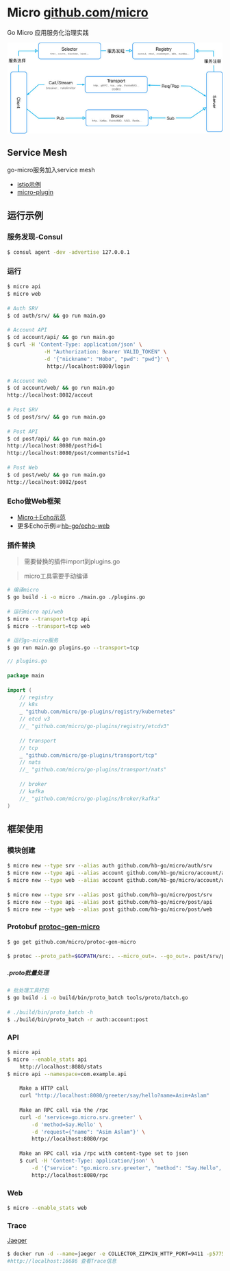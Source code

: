 # Micro [github.com/micro](http://github.com/micro)
Go Micro 应用服务化治理实践

<a href="/doc/README.md">![go-micro](/doc/img/micro.jpg "go-micro")</a>

## Service Mesh
go-micro服务加入service mesh
- [istio示例](https://github.com/hb-go/micro/tree/master/istio)
- [micro-plugin](https://github.com/hb-go/micro-plugins)

## 运行示例

### 服务发现-Consul
```bash
$ consul agent -dev -advertise 127.0.0.1
```

### 运行
```bash
$ micro api
$ micro web

# Auth SRV
$ cd auth/srv/ && go run main.go

# Account API
$ cd account/api/ && go run main.go
$ curl -H 'Content-Type: application/json' \
            -H "Authorization: Bearer VALID_TOKEN" \
            -d '{"nickname": "Hobo", "pwd": "pwd"}' \
             http://localhost:8080/login
             
# Account Web
$ cd account/web/ && go run main.go
http://localhost:8082/accout

# Post SRV
$ cd post/srv/ && go run main.go

# Post API
$ cd post/api/ && go run main.go
http://localhost:8080/post?id=1
http://localhost:8080/post/comments?id=1

# Post Web
$ cd post/web/ && go run main.go
http://localhost:8082/post
```

### Echo做Web框架
- [Micro＋Echo示范](/_echo-web)
- 更多Echo示例☞[hb-go/echo-web](https://github.com/hb-go/echo-web)

### 插件替换
> 需要替换的插件import到plugins.go

> micro工具需要手动编译
```bash
# 编译micro
$ go build -i -o micro ./main.go ./plugins.go

# 运行micro api/web
$ micro --transport=tcp api
$ micro --transport=tcp web

# 运行go-micro服务
$ go run main.go plugins.go --transport=tcp
```
```go
// plugins.go

package main

import (
	// registry
	// k8s
	_ "github.com/micro/go-plugins/registry/kubernetes"
	// etcd v3
	//_ "github.com/micro/go-plugins/registry/etcdv3"

	// transport
	// tcp
	_ "github.com/micro/go-plugins/transport/tcp"
	// nats
	//_ "github.com/micro/go-plugins/transport/nats"

	// broker
	// kafka
	//_ "github.com/micro/go-plugins/broker/kafka"
)
```

## 框架使用

### 模块创建
```bash
$ micro new --type srv --alias auth github.com/hb-go/micro/auth/srv
$ micro new --type api --alias account github.com/hb-go/micro/account/api
$ micro new --type web --alias account github.com/hb-go/micro/account/web

$ micro new --type srv --alias post github.com/hb-go/micro/post/srv
$ micro new --type api --alias post github.com/hb-go/micro/post/api
$ micro new --type web --alias post github.com/hb-go/micro/post/web
```

### Protobuf [protoc-gen-micro](https://github.com/micro/protoc-gen-micro)
```bash
$ go get github.com/micro/protoc-gen-micro

$ protoc --proto_path=$GOPATH/src:. --micro_out=. --go_out=. post/srv/proto/example/example.proto
```

##### .proto批量处理
```bash
# 批处理工具打包
$ go build -i -o build/bin/proto_batch tools/proto/batch.go

# ./build/bin/proto_batch -h
$ ./build/bin/proto_batch -r auth:account:post
```

### API
```bash
$ micro api
$ micro --enable_stats api
    http://localhost:8080/stats
$ micro api --namespace=com.example.api

    Make a HTTP call
    curl "http://localhost:8080/greeter/say/hello?name=Asim+Aslam"

    Make an RPC call via the /rpc
    curl -d 'service=go.micro.srv.greeter' \
        -d 'method=Say.Hello' \
        -d 'request={"name": "Asim Aslam"}' \
        http://localhost:8080/rpc

    Make an RPC call via /rpc with content-type set to json
    $ curl -H 'Content-Type: application/json' \
        -d '{"service": "go.micro.srv.greeter", "method": "Say.Hello", "request": {"name": "Asim Aslam"}}' \
        http://localhost:8080/rpc
```

### Web
```bash
$ micro --enable_stats web
```
	
### Trace
[Jaeger](http://jaeger.readthedocs.io/en/latest/getting_started/#all-in-one-docker-image)
```bash
$ docker run -d --name=jaeger -e COLLECTOR_ZIPKIN_HTTP_PORT=9411 -p5775:5775/udp -p6831:6831/udp -p6832:6832/udp   -p5778:5778 -p16686:16686 -p14268:14268 -p9411:9411 jaegertracing/all-in-one:latest
#http://localhost:16686 查看Trace信息
```